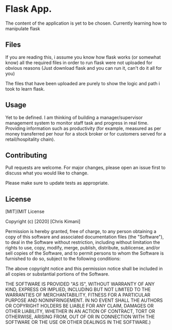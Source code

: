 # Flask App.

The content of the application is yet to be chosen. Currently learning how to manipulate flask

## Files
If you are reading this, i assume you know how flask works (or somewhat know) all the required files in order to run flask were not uploaded for obvious reasons (Just download flask and you can run it, can't do it all for you)

The files that have been uploaded are purely to show the logic and path i took to learn flask.


## Usage
Yet to be defined. I am thinking of building a manager/supervisor management system to monitor staff task and progress in real time.
Providing information such as productivity (for example, measured as per money transferred per hour for a stock broker or for customers served for a retail/hospitality chain).

## Contributing
Pull requests are welcome. For major changes, please open an issue first to discuss what you would like to change.

Please make sure to update tests as appropriate.

## License
[MIT](MIT License

Copyright (c) [2020] [Chris Kimani]

Permission is hereby granted, free of charge, to any person obtaining a copy
of this software and associated documentation files (the "Software"), to deal
in the Software without restriction, including without limitation the rights
to use, copy, modify, merge, publish, distribute, sublicense, and/or sell
copies of the Software, and to permit persons to whom the Software is
furnished to do so, subject to the following conditions:

The above copyright notice and this permission notice shall be included in all
copies or substantial portions of the Software.

THE SOFTWARE IS PROVIDED "AS IS", WITHOUT WARRANTY OF ANY KIND, EXPRESS OR
IMPLIED, INCLUDING BUT NOT LIMITED TO THE WARRANTIES OF MERCHANTABILITY,
FITNESS FOR A PARTICULAR PURPOSE AND NONINFRINGEMENT. IN NO EVENT SHALL THE
AUTHORS OR COPYRIGHT HOLDERS BE LIABLE FOR ANY CLAIM, DAMAGES OR OTHER
LIABILITY, WHETHER IN AN ACTION OF CONTRACT, TORT OR OTHERWISE, ARISING FROM,
OUT OF OR IN CONNECTION WITH THE SOFTWARE OR THE USE OR OTHER DEALINGS IN THE
SOFTWARE.)
